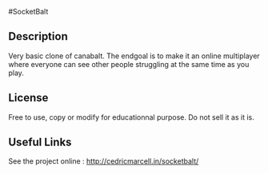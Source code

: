 #SocketBalt

## Description

Very basic clone of canabalt. The endgoal is to make it an online multiplayer 
where everyone can see other people struggling at the same time as you play.

## License

Free to use, copy or modify for educationnal purpose.
Do not sell it as it is.

## Useful Links

See the project online : http://cedricmarcell.in/socketbalt/
